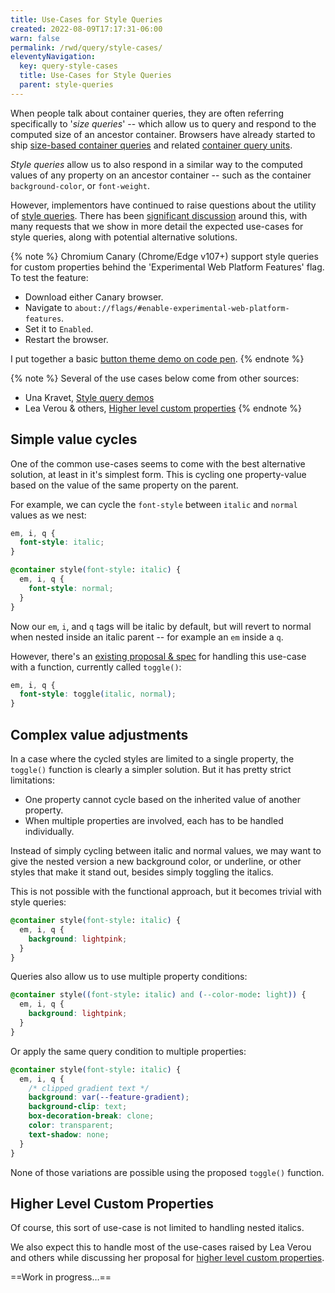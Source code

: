 ```yaml
---
title: Use-Cases for Style Queries
created: 2022-08-09T17:17:31-06:00
warn: false
permalink: /rwd/query/style-cases/
eleventyNavigation:
  key: query-style-cases
  title: Use-Cases for Style Queries
  parent: style-queries
---
```


When people talk about container queries,
they are often referring specifically to '_size queries_' --
which allow us to query and respond to
the computed size of an ancestor container.
Browsers have already started to ship
[size-based container queries](https://caniuse.com/css-container-queries)
and related
[container query units](https://caniuse.com/css-container-query-units).

_Style queries_ allow us to also respond
in a similar way
to the computed values of any property
on an ancestor container --
such as the container
`background-color`, or `font-weight`.

However,
implementors have continued to raise questions
about the utility of
[style queries](https://drafts.csswg.org/css-contain-3/#style-container).
There has been
[significant discussion](https://github.com/w3c/csswg-drafts/issues/7066)
around this,
with many requests
that we show in more detail
the expected use-cases for style queries,
along with potential alternative solutions.

{% note %}
Chromium Canary (Chrome/Edge v107+)
support style queries for custom properties
behind the 'Experimental Web Platform Features' flag.
To test the feature:

- Download either Canary browser.
- Navigate to `about://flags/#enable-experimental-web-platform-features`.
- Set it to `Enabled`.
- Restart the browser.

I put together a basic
[button theme demo on code pen](https://codepen.io/miriamsuzanne/pen/abGBNNx).
{% endnote %}

{% note %}
Several of the use cases below
come from other sources:

- Una Kravet,
  [Style query demos](https://codepen.io/una/pen/abqKvXW)
- Lea Verou & others,
  [Higher level custom properties](https://github.com/w3c/csswg-drafts/issues/5624)
{% endnote %}

## Simple value cycles

One of the common use-cases
seems to come with the best alternative solution,
at least in it's simplest form.
This is cycling one property-value
based on the value of the same property on the parent.

For example,
we can cycle the `font-style`
between `italic` and `normal` values
as we nest:

```css
em, i, q {
  font-style: italic;
}

@container style(font-style: italic) {
  em, i, q {
    font-style: normal;
  }
}
```

Now our `em`, `i`, and `q` tags
will be italic by default,
but will revert to normal when nested
inside an italic parent --
for example an `em` inside a `q`.

However, there's an
[existing proposal & spec](https://drafts.csswg.org/css-values-5/#funcdef-toggle)
for handling this use-case
with a function,
currently called `toggle()`:

```css
em, i, q {
  font-style: toggle(italic, normal);
}
```

## Complex value adjustments

In a case where the cycled styles
are limited to a single property,
the `toggle()` function is clearly a simpler solution.
But it has pretty strict limitations:

- One property cannot cycle
  based on the inherited value of another property.
- When multiple properties are involved,
  each has to be handled individually.

Instead of simply cycling between
italic and normal values,
we may want to give the nested version
a new background color,
or underline,
or other styles that make it stand out,
besides simply toggling the italics.

This is not possible with the functional approach,
but it becomes trivial with style queries:

```css
@container style(font-style: italic) {
  em, i, q {
    background: lightpink;
  }
}
```

Queries also allow us to use
multiple property conditions:

```css
@container style((font-style: italic) and (--color-mode: light)) {
  em, i, q {
    background: lightpink;
  }
}
```

Or apply the same query condition to multiple properties:

```css
@container style(font-style: italic) {
  em, i, q {
    /* clipped gradient text */
    background: var(--feature-gradient);
    background-clip: text;
    box-decoration-break: clone;
    color: transparent;
    text-shadow: none;
  }
}
```

None of those variations are possible
using the proposed `toggle()` function.

## Higher Level Custom Properties

Of course,
this sort of use-case is not limited to
handling nested italics.

We also expect this to handle
most of the use-cases raised by Lea Verou
and others
while discussing her proposal for
[higher level custom properties](https://github.com/w3c/csswg-drafts/issues/5624).

<!-- ```css
container: names / inline-size style;
size-container: inline-size;
style-container: style;
container-name: names;
``` -->

==Work in progress…==
